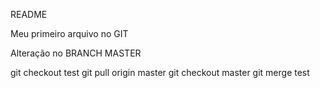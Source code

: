 README

Meu primeiro arquivo no  GIT

Alteração no BRANCH MASTER

git checkout test
git pull origin master
git checkout master
git merge test